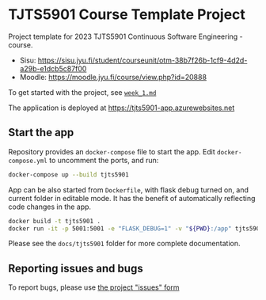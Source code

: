 # TJTS5901 Course Template Project

Project template for 2023 TJTS5901 Continuous Software Engineering -course.

- Sisu: <https://sisu.jyu.fi/student/courseunit/otm-38b7f26b-1cf9-4d2d-a29b-e1dcb5c87f00>
- Moodle: <https://moodle.jyu.fi/course/view.php?id=20888>

To get started with the project, see [`week_1.md`](./week_1.md)

The application is deployed at <https://tjts5901-app.azurewebsites.net>

## Start the app

Repository provides an `docker-compose` file to start the app. Edit `docker-compose.yml` to uncomment the ports, and run:

```sh
docker-compose up --build tjts5901
```

App can be also started from `Dockerfile`, with flask debug turned on, and current folder in editable mode. It has the benefit of automatically reflecting code changes in the app.

```sh
docker build -t tjts5901 .
docker run -it -p 5001:5001 -e "FLASK_DEBUG=1" -v "${PWD}:/app" tjts5901
```

Please see the `docs/tjts5901` folder for more complete documentation.


## Reporting issues and bugs

To report bugs, please use [the project "issues" form](https://gitlab.jyu.fi/startuplab/courses/tjts5901-continuous-software-engineering/TJTS5901-K23_template/-/issues/new?issuable_template=Default)

